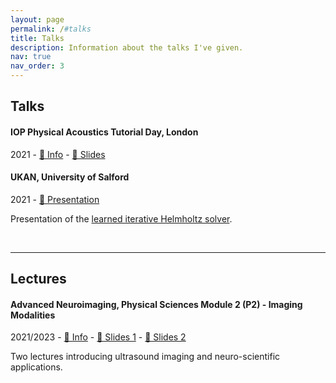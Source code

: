 ```yaml
---
layout: page
permalink: /#talks
title: Talks
description: Information about the talks I've given.
nav: true
nav_order: 3
---
```


## **Talks**

#### IOP Physical Acoustics Tutorial Day, London

2021 - [🔗 Info](https://www.iopconferences.org/iop/frontend/reg/thome.csp?pageID=1026420&eventID=1652) - [📄 Slides](/assets/pdf/2021_institute_of_physics.pdf)

#### UKAN, University of Salford

2021 - [🎥 Presentation](https://www.youtube.com/watch?v=MyDo6gF1TMA)

Presentation of the [learned iterative Helmholtz solver](https://www.sciencedirect.com/science/article/pii/S0021999121003259).

<br/>

---

## **Lectures**

#### Advanced Neuroimaging, Physical Sciences Module 2 (P2) - Imaging Modalities

2021/2023 - [🔗 Info](https://www.ucl.ac.uk/prospective-students/graduate/taught-degrees/advanced-neuroimaging-msc) - [📄 Slides 1](/assets/pdf/anim/lecture_slides_1.pdf) - [📄 Slides 2](/assets/pdf/anim/lecture_slides_2.pdf)

Two lectures introducing ultrasound imaging and neuro-scientific applications.
